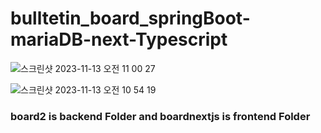 
# bulltetin_board_springBoot-mariaDB-next-Typescript

![스크린샷 2023-11-13 오전 11 00 27](https://github.com/Innovanito/bulltetin_board_springBoot-mariaDB-next-Typescript/assets/72393144/15d149e4-08dc-4d2a-b8f1-43c82d822d48)



![스크린샷 2023-11-13 오전 10 54 19](https://github.com/Innovanito/bulltetin_board_springBoot-mariaDB-next-Typescript/assets/72393144/5cb1fc4b-632d-4c0e-a5f6-f78619e0675d)


### board2 is backend Folder and boardnextjs is frontend Folder
